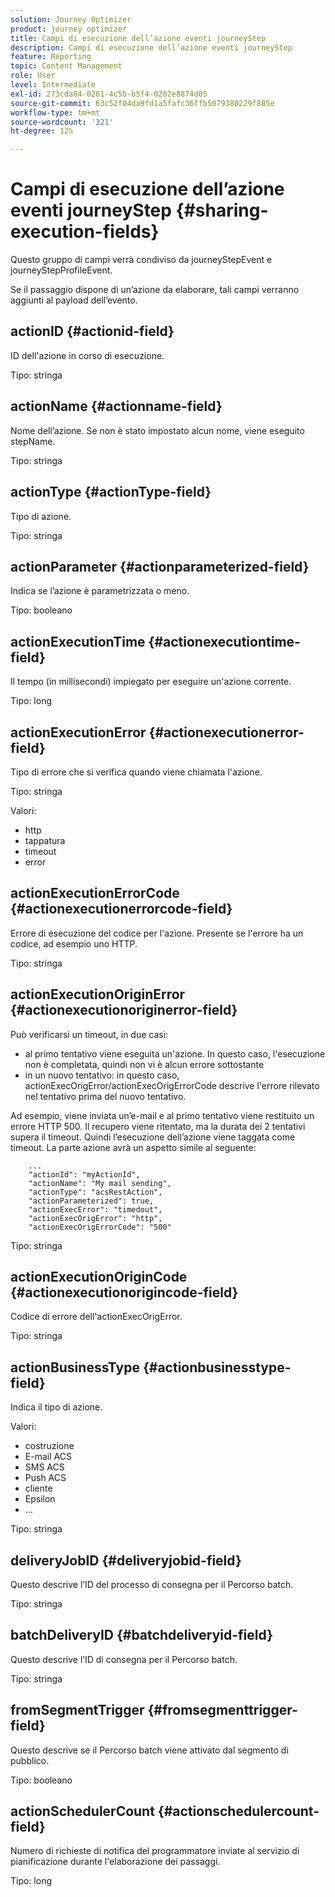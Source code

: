 ```yaml
---
solution: Journey Optimizer
product: journey optimizer
title: Campi di esecuzione dell’azione eventi journeyStep
description: Campi di esecuzione dell’azione eventi journeyStep
feature: Reporting
topic: Content Management
role: User
level: Intermediate
exl-id: 273cda84-0261-4c5b-b5f4-0202e8874d05
source-git-commit: 63c52f04da9fd1a5fafc36ffb5079380229f885e
workflow-type: tm+mt
source-wordcount: '321'
ht-degree: 12%

---
```


# Campi di esecuzione dell’azione eventi journeyStep {#sharing-execution-fields}

Questo gruppo di campi verrà condiviso da journeyStepEvent e journeyStepProfileEvent.

Se il passaggio dispone di un’azione da elaborare, tali campi verranno aggiunti al payload dell’evento.

## actionID {#actionid-field}

ID dell&#39;azione in corso di esecuzione.

Tipo: stringa

## actionName {#actionname-field}

Nome dell’azione. Se non è stato impostato alcun nome, viene eseguito stepName.

Tipo: stringa

## actionType {#actionType-field}

Tipo di azione.

Tipo: stringa

## actionParameter {#actionparameterized-field}

Indica se l’azione è parametrizzata o meno.

Tipo: booleano

## actionExecutionTime {#actionexecutiontime-field}

Il tempo (in millisecondi) impiegato per eseguire un&#39;azione corrente.

Tipo: long

## actionExecutionError {#actionexecutionerror-field}

Tipo di errore che si verifica quando viene chiamata l&#39;azione.

Tipo: stringa

Valori:
* http
* tappatura
* timeout
* error

## actionExecutionErrorCode {#actionexecutionerrorcode-field}

Errore di esecuzione del codice per l&#39;azione. Presente se l&#39;errore ha un codice, ad esempio uno HTTP.

Tipo: stringa

## actionExecutionOriginError {#actionexecutionoriginerror-field}

Può verificarsi un timeout, in due casi:

* al primo tentativo viene eseguita un&#39;azione. In questo caso, l&#39;esecuzione non è completata, quindi non vi è alcun errore sottostante
* in un nuovo tentativo: in questo caso, actionExecOrigError/actionExecOrigErrorCode descrive l&#39;errore rilevato nel tentativo prima del nuovo tentativo.

Ad esempio, viene inviata un’e-mail e al primo tentativo viene restituito un errore HTTP 500. Il recupero viene ritentato, ma la durata dei 2 tentativi supera il timeout. Quindi l’esecuzione dell’azione viene taggata come timeout. La parte azione avrà un aspetto simile al seguente:

```
    ...
    "actionId": "myActionId",
    "actionName": "My mail sending",
    "actionType": "acsRestAction",
    "actionParameterized": true,
    "actionExecError": "timedout",
    "actionExecOrigError": "http",
    "actionExecOrigErrorCode": "500"
```

Tipo: stringa

## actionExecutionOriginCode {#actionexecutionorigincode-field}

Codice di errore dell&#39;actionExecOrigError.

Tipo: stringa

## actionBusinessType {#actionbusinesstype-field}

Indica il tipo di azione.

Valori:

* costruzione
* E-mail ACS
* SMS ACS
* Push ACS
* cliente
* Epsilon
* ...

Tipo: stringa

## deliveryJobID {#deliveryjobid-field}

Questo descrive l’ID del processo di consegna per il Percorso batch.

Tipo: stringa

## batchDeliveryID {#batchdeliveryid-field}

Questo descrive l’ID di consegna per il Percorso batch.

Tipo: stringa

## fromSegmentTrigger {#fromsegmenttrigger-field}

Questo descrive se il Percorso batch viene attivato dal segmento di pubblico.

Tipo: booleano

## actionSchedulerCount {#actionschedulercount-field}

Numero di richieste di notifica del programmatore inviate al servizio di pianificazione durante l&#39;elaborazione dei passaggi.

Tipo: long

